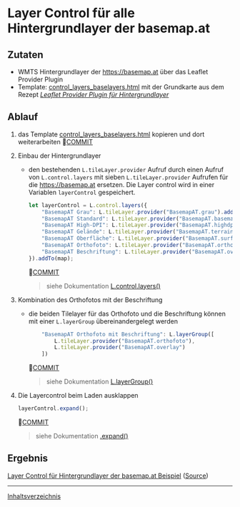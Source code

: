 # Layer Control für alle Hintergrundlayer der basemap.at

## Zutaten

- WMTS Hintergrundlayer der <https://basemap.at> über das Leaflet Provider Plugin
- Template: [control_layers_baselayers.html](https://github.com/openwebcc/cookbook/blob/main/templates/control_layers_baselayers.html) mit der Grundkarte aus dem Rezept *[Leaflet Provider Plugin für Hintergrundlayer](https://openwebcc.github.io/cookbook/plugin_leaflet_provider)*

## Ablauf

1. das Template [control_layers_baselayers.html](https://github.com/openwebcc/cookbook/blob/main/templates/control_layers_baselayers.html) kopieren und dort weiterarbeiten 🔗[COMMIT](https://github.com/openwebcc/cookbook/commit/2fe0115b241ec1e8643bbc8d849e59499acdb560)

2. Einbau der Hintergrundlayer

    - den bestehenden `L.tileLayer.provider` Aufruf durch einen Aufruf von `L.control.layers` mit sieben `L.tileLayer.provider` Aufrufen für die <https://basemap.at> ersetzen. Die Layer control wird in einer Variablen `layerControl` gespeichert.

        ```javascript
        let layerControl = L.control.layers({
            "BasemapAT Grau": L.tileLayer.provider("BasemapAT.grau").addTo(map),
            "BasemapAT Standard": L.tileLayer.provider("BasemapAT.basemap"),
            "BasemapAT High-DPI": L.tileLayer.provider("BasemapAT.highdpi"),
            "BasemapAT Gelände": L.tileLayer.provider("BasemapAT.terrain"),
            "BasemapAT Oberfläche": L.tileLayer.provider("BasemapAT.surface"),
            "BasemapAT Orthofoto": L.tileLayer.provider("BasemapAT.orthofoto"),
            "BasemapAT Beschriftung": L.tileLayer.provider("BasemapAT.overlay")
        }).addTo(map);
        ```

        🔗[COMMIT](https://github.com/openwebcc/cookbook/commit/f6613e7936374fde509be3dd8198ddf060d990df)

        > siehe Dokumentation [L.control.layers()](https://leafletjs.com/reference.html#control-layers)

3. Kombination des Orthofotos mit der Beschriftung

    - die beiden Tilelayer für das Orthofoto und die Beschriftung können mit einer `L.layerGroup` übereinandergelegt werden

        ```javascript
            "BasemapAT Orthofoto mit Beschriftung": L.layerGroup([
                L.tileLayer.provider("BasemapAT.orthofoto"),
                L.tileLayer.provider("BasemapAT.overlay")
            ])
        ```

        🔗[COMMIT](https://github.com/openwebcc/cookbook/commit/0d41baa35c8772480758d169acbe8d5eb080cbe8)

        > siehe Dokumentation [L.layerGroup()](https://leafletjs.com/reference.html#layergroup)

4. Die Layercontrol beim Laden ausklappen

    ```javascript
    layerControl.expand();
    ```

    🔗[COMMIT](https://github.com/openwebcc/cookbook/commit/08a25d832ebd5ca1254b694bc59238171551870a)

    > siehe Dokumentation [.expand()](https://leafletjs.com/reference.html#control-layers-expand)

## Ergebnis

[Layer Control für Hintergrundlayer der basemap.at Beispiel](https://openwebcc.github.io/cookbook/examples/control_layers_baselayers.html) ([Source](https://github.com/openwebcc/cookbook/blob/main/examples/control_layers_baselayers.html))

___
[Inhaltsverzeichnis](https://openwebcc.github.io/cookbook/index)
